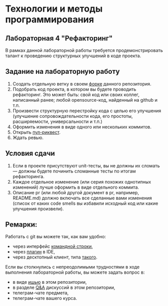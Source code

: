 # Технологии и методы программирования

## Лабораторная 4 "Рефакторинг"
В рамках данной лабораторной работы требуется продемонстрировать талант к проведению структурных улучшений в коде проекта.
## Задание на лабораторную работу
1. Создать отдельную ветку в своем [форке](https://docs.github.com/en/get-started/quickstart/fork-a-repo) данного репозитория.
2. Подобрать код проекта, в котором вы будете проводить рефакторинг. Это может быть: свой код или своих коллег, написанный ранее; любой opensource-код, найденный на github и т.п.
3. Произвести структурную перестройку кода с целью его улучшения (улучшение сопровождательности кода, его простоты, расширяемости, универсальности и т.п.)
4. Оформить изменения в виде одного или нескольких коммитов. 
5. Открыть [пул-риквест](https://docs.github.com/en/pull-requests/collaborating-with-pull-requests/proposing-changes-to-your-work-with-pull-requests/creating-a-pull-request-from-a-fork).
6. Ждать ревью.
## Условия сдачи
1. Если в проекте присутствуют unit-тесты, вы не должны их сломать — должны будете починить сломанные тесты по итогам рефакторинга.
2. Каждое отдельное изменение (или серия похожих однотипных изменений) лучше оформить в виде отдельного коммита.
3. Описание pr (или любой другой документ в pr, например, README.md) должно включать все сделанные вами изменения (список от каких code smells вы избавили исходный код или какие улучшения произвели).
## Ремарки:
Работать с git вы можете так, как вам удобно:
* через интерфейс [командной строки](https://git-scm.com/book/en/v2/Getting-Started-Installing-Git),
* через [плагин](https://www.jetbrains.com/help/pycharm/set-up-a-git-repository.html#fetch) в IDE,
* через десктопный клиент, типа [такого](https://desktop.github.com/).

Если вы столкнулись с непреодолимыми трудностями в ходе выполнения лабораторной работы, вы можете задать вопрос в:
* в виде [ишью](https://github.com/itsecd/prog_instruments_labs/issues/new/choose) в этом репозитории,
* в разделе [Q&A](https://github.com/itsecd/prog_instruments_labs/discussions/categories/q-a) дискуссий в этом репозитории,
* телеграм-чате предмета,
* телеграм-чате вашего курса.
